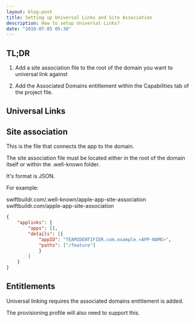 ```yaml
---
layout: blog-post
title: Setting up Universal Links and Site Association
description: How to setup Universal Links?
date: "2019-07-05 05:30"
---
```


## TL;DR

1. Add a site association file to the root of the domain you want to universal link against

2. Add the Associated Domains entitlement within the Capabilities tab of the project file.

## Universal Links

## Site association

This is the file that connects the app to the domain.

The site association file must be located either in the root of the domain itself or within the .well-known folder.

It's format is JSON.

For example:

swiftbuildr.com/.well-known/apple-app-site-association
swiftbuildr.com/apple-app-site-association

```json
{
    "applinks": {
        "apps": [],
        "details": [{
            "appID": "TEAMIDENTIFIER.com.example.<APP-NAME>",
            "paths": ["/feature"]
            }
        ]
    }
}
```

## Entitlements

Universal linking requires the associated domains entitlement is added.

The provisioning profile will also need to support this.
